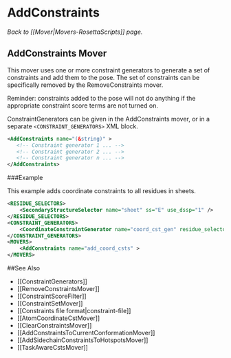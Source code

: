 # AddConstraints
*Back to [[Mover|Movers-RosettaScripts]] page.*
## AddConstraints Mover

This mover uses one or more constraint generators to generate a set of constraints and add them to the pose. The set of constraints can be specifically removed by the RemoveConstraints mover.

Reminder: constraints added to the pose will not do anything if the appropriate constraint score terms are not turned on. 

ConstraintGenerators can be given in the AddConstraints mover, or in a separate `<CONSTRAINT_GENERATORS>` XML block.

```xml
<AddConstraints name="(&string)" >
   <!-- Constraint generator 1 ... -->
   <!-- Constraint generator 2 ... -->
   <!-- Constraint generator n ... -->
</AddConstraints>
```

###Example

This example adds coordinate constraints to all residues in sheets.

```xml
<RESIDUE_SELECTORS>
    <SecondaryStructureSelector name="sheet" ss="E" use_dssp="1" />
</RESIDUE_SELECTORS>
<CONSTRAINT_GENERATORS>
    <CoordinateConstraintGenerator name="coord_cst_gen" residue_selector="sheet" />
</CONSTRAINT_GENERATORS>
<MOVERS>
    <AddConstraints name="add_coord_csts" >
</MOVERS>
```

##See Also

* [[ConstraintGenerators]]
* [[RemoveConstraintsMover]]
* [[ConstraintScoreFilter]]
* [[ConstraintSetMover]]
* [[Constraints file format|constraint-file]]
* [[AtomCoordinateCstMover]]
* [[ClearConstraintsMover]]
* [[AddConstraintsToCurrentConformationMover]]
* [[AddSidechainConstraintsToHotspotsMover]]
* [[TaskAwareCstsMover]]